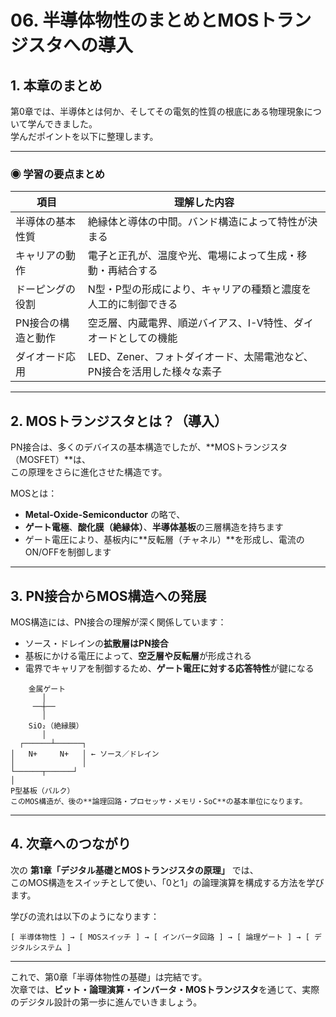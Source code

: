 # 06. 半導体物性のまとめとMOSトランジスタへの導入

## 1. 本章のまとめ

第0章では、半導体とは何か、そしてその電気的性質の根底にある物理現象について学んできました。  
学んだポイントを以下に整理します。

---

### ◉ 学習の要点まとめ

| 項目               | 理解した内容                                                             |
|--------------------|--------------------------------------------------------------------------|
| 半導体の基本性質   | 絶縁体と導体の中間。バンド構造によって特性が決まる                      |
| キャリアの動作     | 電子と正孔が、温度や光、電場によって生成・移動・再結合する               |
| ドーピングの役割   | N型・P型の形成により、キャリアの種類と濃度を人工的に制御できる           |
| PN接合の構造と動作 | 空乏層、内蔵電界、順逆バイアス、I-V特性、ダイオードとしての機能           |
| ダイオード応用     | LED、Zener、フォトダイオード、太陽電池など、PN接合を活用した様々な素子     |

---

## 2. MOSトランジスタとは？（導入）

PN接合は、多くのデバイスの基本構造でしたが、**MOSトランジスタ（MOSFET）**は、  
この原理をさらに進化させた構造です。

MOSとは：

- **Metal-Oxide-Semiconductor** の略で、
- **ゲート電極**、**酸化膜（絶縁体）**、**半導体基板**の三層構造を持ちます
- ゲート電圧により、基板内に**反転層（チャネル）**を形成し、電流のON/OFFを制御します

---

## 3. PN接合からMOS構造への発展

MOS構造には、PN接合の理解が深く関係しています：

- ソース・ドレインの**拡散層はPN接合**
- 基板にかける電圧によって、**空乏層や反転層**が形成される
- 電界でキャリアを制御するため、**ゲート電圧に対する応答特性**が鍵になる
```
    金属ゲート
       │
     ──┼──
       │
    SiO₂（絶縁膜）
       │
  ┌──────┴──────┐
│   N+     N+   │ ← ソース／ドレイン
│               │
└──────┬──────┘
│
P型基板（バルク）
このMOS構造が、後の**論理回路・プロセッサ・メモリ・SoC**の基本単位になります。
```
---

## 4. 次章へのつながり

次の **第1章「デジタル基礎とMOSトランジスタの原理」** では、  
このMOS構造をスイッチとして使い、「0と1」の論理演算を構成する方法を学びます。

学びの流れは以下のようになります：
```
[ 半導体物性 ] → [ MOSスイッチ ] → [ インバータ回路 ] → [ 論理ゲート ] → [ デジタルシステム ]
```
---

これで、第0章「半導体物性の基礎」は完結です。  
次章では、**ビット・論理演算・インバータ・MOSトランジスタ**を通じて、実際のデジタル設計の第一歩に進んでいきましょう。
